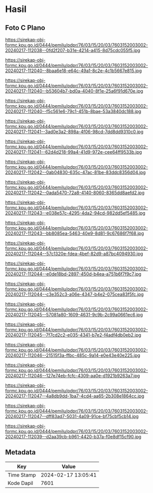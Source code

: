 # Hasil

## Foto C Plano

https://sirekap-obj-formc.kpu.go.id/0444/pemilu/pdpr/76/03/15/20/03/7603152003002-20240217-112038--0fd2f207-b31e-4214-a415-8d75cdc055f5.jpg

https://sirekap-obj-formc.kpu.go.id/0444/pemilu/pdpr/76/03/15/20/03/7603152003002-20240217-112040--8baa6e18-e64c-49a1-8c2e-4c1b5667e815.jpg

https://sirekap-obj-formc.kpu.go.id/0444/pemilu/pdpr/76/03/15/20/03/7603152003002-20240217-112040--b53604b7-bd0a-4040-8f1e-25a6f91d670e.jpg

https://sirekap-obj-formc.kpu.go.id/0444/pemilu/pdpr/76/03/15/20/03/7603152003002-20240217-112040--f5c561e6-79c1-451b-8bae-53a3840dc188.jpg

https://sirekap-obj-formc.kpu.go.id/0444/pemilu/pdpr/76/03/15/20/03/7603152003002-20240217-112041--3ad0e3a2-898a-4f06-98cd-7dd8dd9310c0.jpg

https://sirekap-obj-formc.kpu.go.id/0444/pemilu/pdpr/76/03/15/20/03/7603152003002-20240217-112041--62d4d218-99a4-41d9-972e-cee64ff9533b.jpg

https://sirekap-obj-formc.kpu.go.id/0444/pemilu/pdpr/76/03/15/20/03/7603152003002-20240217-112042--0ab04830-635c-47ac-81be-83ddc8356d04.jpg

https://sirekap-obj-formc.kpu.go.id/0444/pemilu/pdpr/76/03/15/20/03/7603152003002-20240217-112042--0ada5470-72a8-4140-8060-8365dd8aefd2.jpg

https://sirekap-obj-formc.kpu.go.id/0444/pemilu/pdpr/76/03/15/20/03/7603152003002-20240217-112043--e038e57c-4295-4da2-94cd-982dd5ef5485.jpg

https://sirekap-obj-formc.kpu.go.id/0444/pemilu/pdpr/76/03/15/20/03/7603152003002-20240217-112043--bb8085ea-5463-40e9-8d81-9c67686f7f68.jpg

https://sirekap-obj-formc.kpu.go.id/0444/pemilu/pdpr/76/03/15/20/03/7603152003002-20240217-112044--57c1320e-fdea-4bef-82d9-a87bc4094930.jpg

https://sirekap-obj-formc.kpu.go.id/0444/pemilu/pdpr/76/03/15/20/03/7603152003002-20240217-112044--e0de18bd-2897-450d-b4ea-a751b6f7f9c7.jpg

https://sirekap-obj-formc.kpu.go.id/0444/pemilu/pdpr/76/03/15/20/03/7603152003002-20240217-112044--c3e352c3-a06e-4347-b4e2-075cea83f5fc.jpg

https://sirekap-obj-formc.kpu.go.id/0444/pemilu/pdpr/76/03/15/20/03/7603152003002-20240217-112045--57081a80-1609-4631-9c9b-2c99a0661ec6.jpg

https://sirekap-obj-formc.kpu.go.id/0444/pemilu/pdpr/76/03/15/20/03/7603152003002-20240217-112045--7f7cd2c2-e035-4341-b7e2-f4adf4db0eb2.jpg

https://sirekap-obj-formc.kpu.go.id/0444/pemilu/pdpr/76/03/15/20/03/7603152003002-20240217-112046--21515f3a-ffbc-485c-9a14-e0e43e40e225.jpg

https://sirekap-obj-formc.kpu.go.id/0444/pemilu/pdpr/76/03/15/20/03/7603152003002-20240217-112046--127e74eb-fcfc-4309-aa0e-d1921b9263a7.jpg

https://sirekap-obj-formc.kpu.go.id/0444/pemilu/pdpr/76/03/15/20/03/7603152003002-20240217-112047--4a8db9dd-1ba7-4cd4-aa65-2b308e1864cc.jpg

https://sirekap-obj-formc.kpu.go.id/0444/pemilu/pdpr/76/03/15/20/03/7603152003002-20240217-112047--dff83ad7-5031-4a09-91ce-bf75cbf5cb14.jpg

https://sirekap-obj-formc.kpu.go.id/0444/pemilu/pdpr/76/03/15/20/03/7603152003002-20240217-112039--d2aa39cb-b961-4420-b37a-f0e8df15cf90.jpg


## Metadata

| Key        | Value               |
| ---------- | ------------------- |
| Time Stamp | 2024-02-17 13:05:41 |
| Kode Dapil | 7601                |



